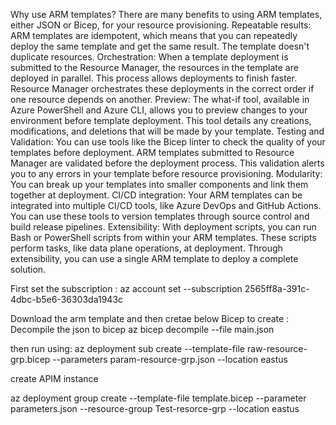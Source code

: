 Why use ARM templates?
There are many benefits to using ARM templates, either JSON or Bicep, for your resource provisioning.
Repeatable results: ARM templates are idempotent, which means that you can repeatedly deploy the same template and get the same result. The template doesn't duplicate resources.
Orchestration: When a template deployment is submitted to the Resource Manager, the resources in the template are deployed in parallel. This process allows deployments to finish faster. Resource Manager orchestrates these deployments in the correct order if one resource depends on another.
Preview: The what-if tool, available in Azure PowerShell and Azure CLI, allows you to preview changes to your environment before template deployment. This tool details any creations, modifications, and deletions that will be made by your template.
Testing and Validation: You can use tools like the Bicep linter to check the quality of your templates before deployment. ARM templates submitted to Resource Manager are validated before the deployment process. This validation alerts you to any errors in your template before resource provisioning.
Modularity: You can break up your templates into smaller components and link them together at deployment.
CI/CD integration: Your ARM templates can be integrated into multiple CI/CD tools, like Azure DevOps and GitHub Actions. You can use these tools to version templates through source control and build release pipelines.
Extensibility: With deployment scripts, you can run Bash or PowerShell scripts from within your ARM templates. These scripts perform tasks, like data plane operations, at deployment. Through extensibility, you can use a single ARM template to deploy a complete solution.

First set the subscription :
az account set --subscription 2565ff8a-391c-4dbc-b5e6-36303da1943c


Download the arm template and then cretae below 
Bicep to create : 
Decompile the json to bicep az bicep decompile --file main.json

then run using:
az deployment sub create  --template-file raw-resource-grp.bicep --parameters param-resource-grp.json --location eastus

create APIM instance 

az deployment group  create --template-file template.bicep --parameter parameters.json --resource-group  Test-resorce-grp --location eastus